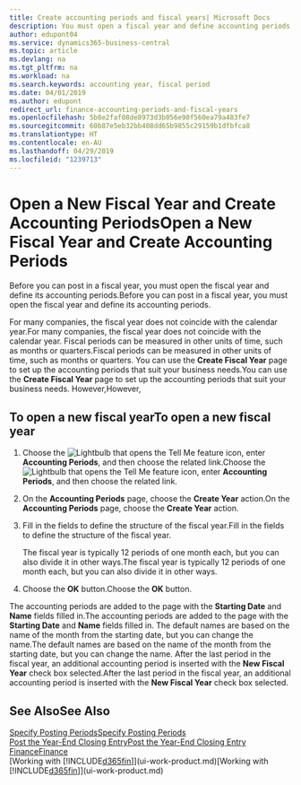 ```yaml
---
title: Create accounting periods and fiscal years| Microsoft Docs
description: You must open a fiscal year and define accounting periods, before you can post in a fiscal year.
author: edupont04
ms.service: dynamics365-business-central
ms.topic: article
ms.devlang: na
ms.tgt_pltfrm: na
ms.workload: na
ms.search.keywords: accounting year, fiscal period
ms.date: 04/01/2019
ms.author: edupont
redirect_url: finance-accounting-periods-and-fiscal-years
ms.openlocfilehash: 5b8e2faf08de8973d3b056e90f560ea79a483fe7
ms.sourcegitcommit: 60b87e5eb32bb408dd65b9855c29159b1dfbfca8
ms.translationtype: HT
ms.contentlocale: en-AU
ms.lasthandoff: 04/29/2019
ms.locfileid: "1239713"
---
```

# <a name="open-a-new-fiscal-year-and-create-accounting-periods"></a><span data-ttu-id="b4654-103">Open a New Fiscal Year and Create Accounting Periods</span><span class="sxs-lookup"><span data-stu-id="b4654-103">Open a New Fiscal Year and Create Accounting Periods</span></span>
<span data-ttu-id="b4654-104">Before you can post in a fiscal year, you must open the fiscal year and define its accounting periods.</span><span class="sxs-lookup"><span data-stu-id="b4654-104">Before you can post in a fiscal year, you must open the fiscal year and define its accounting periods.</span></span>  

<span data-ttu-id="b4654-105">For many companies, the fiscal year does not coincide with the calendar year.</span><span class="sxs-lookup"><span data-stu-id="b4654-105">For many companies, the fiscal year does not coincide with the calendar year.</span></span> <span data-ttu-id="b4654-106">Fiscal periods can be measured in other units of time, such as months or quarters.</span><span class="sxs-lookup"><span data-stu-id="b4654-106">Fiscal periods can be measured in other units of time, such as months or quarters.</span></span> <span data-ttu-id="b4654-107">You can use the **Create Fiscal Year** page to set up the accounting periods that suit your business needs.</span><span class="sxs-lookup"><span data-stu-id="b4654-107">You can use the **Create Fiscal Year** page to set up the accounting periods that suit your business needs.</span></span> <span data-ttu-id="b4654-108">However,</span><span class="sxs-lookup"><span data-stu-id="b4654-108">However,</span></span>   

## <a name="to-open-a-new-fiscal-year"></a><span data-ttu-id="b4654-109">To open a new fiscal year</span><span class="sxs-lookup"><span data-stu-id="b4654-109">To open a new fiscal year</span></span>
1. <span data-ttu-id="b4654-110">Choose the ![Lightbulb that opens the Tell Me feature](media/ui-search/search_small.png "Tell me what you want to do") icon, enter **Accounting Periods**, and then choose the related link.</span><span class="sxs-lookup"><span data-stu-id="b4654-110">Choose the ![Lightbulb that opens the Tell Me feature](media/ui-search/search_small.png "Tell me what you want to do") icon, enter **Accounting Periods**, and then choose the related link.</span></span>
2. <span data-ttu-id="b4654-111">On the **Accounting Periods** page, choose the **Create Year** action.</span><span class="sxs-lookup"><span data-stu-id="b4654-111">On the **Accounting Periods** page, choose the **Create Year** action.</span></span>
3. <span data-ttu-id="b4654-112">Fill in the fields to define the structure of the fiscal year.</span><span class="sxs-lookup"><span data-stu-id="b4654-112">Fill in the fields to define the structure of the fiscal year.</span></span>

    <span data-ttu-id="b4654-113">The fiscal year is typically 12 periods of one month each, but you can also divide it in other ways.</span><span class="sxs-lookup"><span data-stu-id="b4654-113">The fiscal year is typically 12 periods of one month each, but you can also divide it in other ways.</span></span>
4. <span data-ttu-id="b4654-114">Choose the **OK** button.</span><span class="sxs-lookup"><span data-stu-id="b4654-114">Choose the **OK** button.</span></span>

<span data-ttu-id="b4654-115">The accounting periods are added to the page with the **Starting Date** and **Name** fields filled in.</span><span class="sxs-lookup"><span data-stu-id="b4654-115">The accounting periods are added to the page with the **Starting Date** and **Name** fields filled in.</span></span> <span data-ttu-id="b4654-116">The default names are based on the name of the month from the starting date, but you can change the name.</span><span class="sxs-lookup"><span data-stu-id="b4654-116">The default names are based on the name of the month from the starting date, but you can change the name.</span></span> <span data-ttu-id="b4654-117">After the last period in the fiscal year, an additional accounting period is inserted with the **New Fiscal Year** check box selected.</span><span class="sxs-lookup"><span data-stu-id="b4654-117">After the last period in the fiscal year, an additional accounting period is inserted with the **New Fiscal Year** check box selected.</span></span>  


## <a name="see-also"></a><span data-ttu-id="b4654-118">See Also</span><span class="sxs-lookup"><span data-stu-id="b4654-118">See Also</span></span>
[<span data-ttu-id="b4654-119">Specify Posting Periods</span><span class="sxs-lookup"><span data-stu-id="b4654-119">Specify Posting Periods</span></span>](finance-how-specify-posting-periods.md)  
[<span data-ttu-id="b4654-120">Post the Year-End Closing Entry</span><span class="sxs-lookup"><span data-stu-id="b4654-120">Post the Year-End Closing Entry</span></span>](year-how-post-year-end-close-entry.md)  
[<span data-ttu-id="b4654-121">Finance</span><span class="sxs-lookup"><span data-stu-id="b4654-121">Finance</span></span>](finance.md)  
<span data-ttu-id="b4654-122">[Working with [!INCLUDE[d365fin](includes/d365fin_md.md)]](ui-work-product.md)</span><span class="sxs-lookup"><span data-stu-id="b4654-122">[Working with [!INCLUDE[d365fin](includes/d365fin_md.md)]](ui-work-product.md)</span></span>
